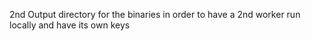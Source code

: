 2nd Output directory for the binaries in order to have a 2nd worker run locally and have its own keys
